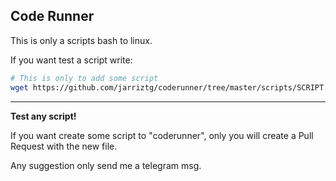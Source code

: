 Code Runner
-------------------------
This is only a scripts bash to linux.

If you want test a script write:

```bash
# This is only to add some script
wget https://github.com/jarriztg/coderunner/tree/master/scripts/SCRIPT.SH
```
--------------------
<td><strong>Test any script!</strong></td>

If you want create some script to "coderunner", only you will create a Pull Request with the new file.

Any suggestion only send me a telegram msg.
